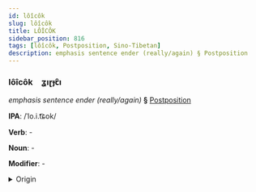 ```yaml
---
id: lôîcôk
slug: lôîcôk
title: LÔÎCÔK
sidebar_position: 816
tags: [lôîcôk, Postposition, Sino-Tibetan]
description: emphasis sentence ender (really/again) § Postposition
---
```


### lôîcôk&emsp;<span kind="abugida">ʓıɽɟꞇ̑ı</span>

*emphasis sentence ender (really/again)* **§** [Postposition](../../tags/Postposition)

**IPA**: /ˈlo.i.t͡ɕok/

**Verb**: -

**Noun**: -

**Modifier**: -

<details>
    <summary>Origin</summary>
    Hakka 來著 lòi-chok /loi²⁴ tɕok²/<br/>
    <em>Sino-Tibetan Language Family</em>
</details>